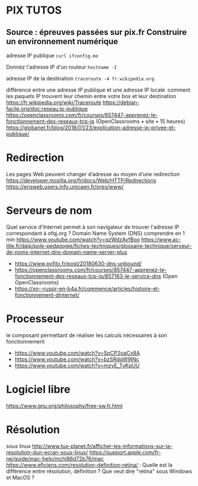 # PIX TUTOS
## Source : épreuves passées sur pix.fr   Construire un environnement numérique
adresse IP publique `curl ifconfig.me`

Donnez l'adresse IP d'un routeur `hostname -I`

adresse IP de la destination `traceroute -4 fr.wikipedia.org`

 différence entre une adresse IP publique et une adresse IP locale 
 comment les paquets IP trouvent leur chemin entre votre box et leur destination 
https://fr.wikipedia.org/wiki/Traceroute
https://debian-facile.org/doc:reseau:ip-publique
https://openclassrooms.com/fr/courses/857447-apprenez-le-fonctionnement-des-reseaux-tcp-ip (OpenClassrooms • site • 15 heures)
https://globanet.fr/blog/2018/01/23/explication-adresse-ip-privee-et-publique/

# Redirection
Les pages Web peuvent changer d’adresse au moyen d’une redirection
 https://developer.mozilla.org/fr/docs/Web/HTTP/Redirections
 https://ensweb.users.info.unicaen.fr/pres/www/

# Serveurs de nom
 Quel service d'Internet permet à son navigateur de trouver l'adresse IP correspondant à ofqj.org ?
 Domain Name System (DNS)
 comprendre en 1 min https://www.youtube.com/watch?v=qzWdzAvfBoo
 https://www.ac-lille.fr/daip/pole-pedagogie/fiches-techniques/glossaire-technique/serveur-de-noms-internet-dns-domain-name-server-plus
 - https://www.pofilo.fr/post/20180630-dns-unbound/
 - https://openclassrooms.com/fr/courses/857447-apprenez-le-fonctionnement-des-reseaux-tcp-ip/857163-le-service-dns (Open OpenClassrooms)
 - https://xn--russir-en-b4a.fr/commence/articles/histoire-et-fonctionnement-dinternet/

 # Processeur
 le composant permettant de réaliser les calculs nécessaires à son fonctionnement
 - https://www.youtube.com/watch?v=SpCP2oaCx8A
 - https://www.youtube.com/watch?v=bzSRdqW9INc
 - https://www.youtube.com/watch?v=mzyE_TvKpUU

 # Logiciel libre
 https://www.gnu.org/philosophy/free-sw.fr.html

 # Résolution
 sous linux http://www.tux-planet.fr/afficher-les-informations-sur-la-resolution-dun-ecran-sous-linux/
 https://support.apple.com/fr-ne/guide/mac-help/mchl86d72b76/mac
 https://www.eficiens.com/resolution-definition-retina/ : Quelle est la différence entre résolution, définition ? Que veut dire "retina" sous Windows et MacOS ?
